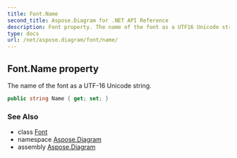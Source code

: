 ```yaml
---
title: Font.Name
second_title: Aspose.Diagram for .NET API Reference
description: Font property. The name of the font as a UTF16 Unicode string
type: docs
url: /net/aspose.diagram/font/name/
---
```

## Font.Name property

The name of the font as a UTF-16 Unicode string.

```csharp
public string Name { get; set; }
```

### See Also

* class [Font](../)
* namespace [Aspose.Diagram](../../font/)
* assembly [Aspose.Diagram](../../../)


